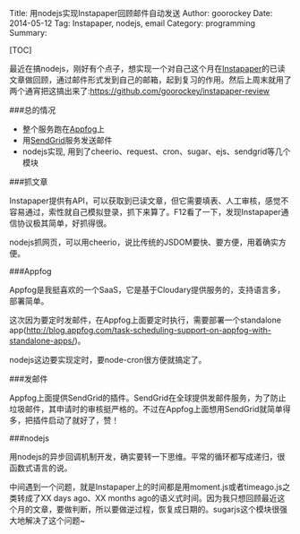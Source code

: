 Title: 用nodejs实现Instapaper回顾邮件自动发送
Author: goorockey
Date: 2014-05-12
Tag: Instapaper, nodejs, email
Category: programming
Summary:

[TOC]

[Instapaper]: http://www.instapaper.com "Instapaper"
[Appfog]: http://www.appfog.com "Appfog"
[SendGrid]: http://sendgrid.com "SendGrid"

最近在搞nodejs，刚好有个点子，想实现一个对自己这个月在[Instapaper]的已读文章做回顾，通过邮件形式发到自己的邮箱，起到复习的作用。然后上周末就用了两个通宵把这搞出来了:<https://github.com/goorockey/instapaper-review>

###总的情况

- 整个服务跑在[Appfog]上
- 用[SendGrid]服务发送邮件
- nodejs实现, 用到了cheerio、request、cron、sugar、ejs、sendgrid等几个模块

###抓文章

Instapaper提供有API，可以获取到已读文章，但它需要填表、人工审核，感觉不容易通过，索性就自己模拟登录，抓下来算了。F12看了一下，发现Instapaper通信协议极其简单，好抓得很。

nodejs抓网页，可以用cheerio，说比传统的JSDOM要快、要方便，用着确实方便。

###Appfog

Appfog是我挺喜欢的一个SaaS，它是基于Cloudary提供服务的，支持语言多，部署简单。

这次因为要定时发邮件，在Appfog上面要定时执行，需要部署一个standalone app(<http://blog.appfog.com/task-scheduling-support-on-appfog-with-standalone-apps/>)。

nodejs这边要实现定时，要node-cron很方便就搞定了。

###发邮件

Appfog上面提供SendGrid的插件。SendGrid在全球提供发邮件服务，为了防止垃圾邮件，其申请时的审核挺严格的。不过在Appfog上面想用SendGrid就简单得多，把插件启动了就好了，赞！

###nodejs

用nodejs的异步回调机制开发，确实要转一下思维。平常的循环都写成递归，很函数式语言的说。

中间遇到一个问题，就是Instapaper上的时间都是用moment.js或者timeago.js之类转成了XX days ago、XX months ago的语义式时间。因为我只想回顾最近这个月的文章，要做判断，所以要做逆过程，恢复成日期的。sugarjs这个模块很强大地解决了这个问题~


